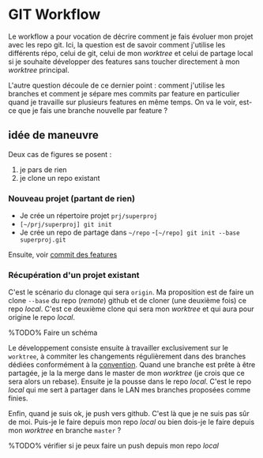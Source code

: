 # GIT Workflow

Le workflow a pour vocation de décrire comment je fais évoluer mon 
projet avec les repo git. 
Ici, la question est de savoir comment j'utilise les différents répo, 
  celui de git, 
  celui de mon _worktree_ 
  et celui de partage local si je souhaite développer des features
  sans toucher directement à mon _worktree_ principal. 

L'autre question découle de ce dernier point : comment j'utilise les 
branches et  comment je sépare mes commits par feature en particulier 
quand je travaille sur plusieurs features en même temps. On va le voir, 
      est-ce que je fais une branche nouvelle par feature ? 

## idée de maneuvre

Deux cas de figures se posent : 
1. je pars de rien 
2. je clone un repo existant 

### Nouveau projet (partant de rien) 

- Je crée un répertoire projet `prj/superproj`
- `[~/prj/superproj] git init` 
- Je crée un repo de partage dans `~/repo`
-`[~/repo] git init --base superproj.git` 

Ensuite, voir [commit des features](#features)

### Récupération d'un projet existant 

C'est le scénario du clonage qui sera `origin`. Ma proposition est de faire un
clone `--base` du repo (_remote_) github et de cloner (une deuxième fois) ce repo _local_.
C'est ce deuxième clone qui sera mon _worktree_ et qui aura pour origine le
repo _local_. 

%TODO% Faire un schéma 

Le développement consiste ensuite à travailler exclusivement sur le `worktree`, 
   à commiter les changements régulièrement dans des branches dédiées 
   conformément à la [convention](git.message.md).
Quand une branche est prête à être partagée, je la la merge dans 
  le master de mon _worktree_ (je crois que ce sera alors un rebase).
Ensuite je la pousse 
  dans le repo _local_. 
C'est le repo _local_ qui me sert à partager dans le LAN 
mes branches proposées comme finies. 

Enfin, quand je suis ok, je push vers github. C'est là que je ne suis pas 
sûr de moi. Puis-je le faire depuis mon repo _local_ ou bien 
dois-je le faire depuis mon _worktree_ en branche `master` ? 

%TODO% vérifier si je peux faire un push depuis mon repo _local_

